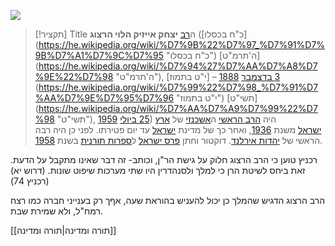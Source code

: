 
![](https://upload.wikimedia.org/wikipedia/commons/thumb/b/bf/Yitzhak_HaLevi_Herzog_1945_portrait.jpg/250px-Yitzhak_HaLevi_Herzog_1945_portrait.jpg)


> [!תקציר] Title
ה[רב](https://he.wikipedia.org/wiki/%D7%A8%D7%91 "רב") **יצחק אייזיק הלוי הרצוג** ([כ"ח בכסלו](https://he.wikipedia.org/wiki/%D7%9B%22%D7%97_%D7%91%D7%9B%D7%A1%D7%9C%D7%95 "כ"ח בכסלו") [ה'תרמ"ט](https://he.wikipedia.org/wiki/%D7%94%27%D7%AA%D7%A8%D7%9E%22%D7%98 "ה'תרמ"ט"), [3 בדצמבר](https://he.wikipedia.org/wiki/3_%D7%91%D7%93%D7%A6%D7%9E%D7%91%D7%A8 "3 בדצמבר") [1888](https://he.wikipedia.org/wiki/1888 "1888") – [י"ט בתמוז](https://he.wikipedia.org/wiki/%D7%99%22%D7%98_%D7%91%D7%AA%D7%9E%D7%95%D7%96 "י"ט בתמוז") [תשי"ט](https://he.wikipedia.org/wiki/%D7%AA%D7%A9%D7%99%22%D7%98 "תשי"ט"), [25 ביולי](https://he.wikipedia.org/wiki/25_%D7%91%D7%99%D7%95%D7%9C%D7%99 "25 ביולי") [1959](https://he.wikipedia.org/wiki/1959 "1959")) היה [הרב הראשי](https://he.wikipedia.org/wiki/%D7%94%D7%A8%D7%91%D7%A0%D7%95%D7%AA_%D7%94%D7%A8%D7%90%D7%A9%D7%99%D7%AA_%D7%9C%D7%99%D7%A9%D7%A8%D7%90%D7%9C "הרבנות הראשית לישראל") ה[אשכנזי](https://he.wikipedia.org/wiki/%D7%99%D7%94%D7%93%D7%95%D7%AA_%D7%90%D7%A9%D7%9B%D7%A0%D7%96 "יהדות אשכנז") של [ארץ ישראל](https://he.wikipedia.org/wiki/%D7%90%D7%A8%D7%A5_%D7%99%D7%A9%D7%A8%D7%90%D7%9C "ארץ ישראל") משנת [1936](https://he.wikipedia.org/wiki/1936 "1936"), ואחר כך של מדינת [ישראל](https://he.wikipedia.org/wiki/%D7%99%D7%A9%D7%A8%D7%90%D7%9C "ישראל") עד יום פטירתו. לפני כן היה רבה הראשי של [יהדות אירלנד](https://he.wikipedia.org/wiki/%D7%99%D7%94%D7%93%D7%95%D7%AA_%D7%90%D7%99%D7%A8%D7%9C%D7%A0%D7%93 "יהדות אירלנד"). דוקטור וחתן [פרס ישראל](https://he.wikipedia.org/wiki/%D7%A4%D7%A8%D7%A1_%D7%99%D7%A9%D7%A8%D7%90%D7%9C "פרס ישראל") ל[ספרות תורנית](https://he.wikipedia.org/wiki/%D7%A1%D7%A4%D7%A8%D7%95%D7%AA_%D7%AA%D7%95%D7%A8%D7%A0%D7%99%D7%AA "ספרות תורנית") בשנת [1958](https://he.wikipedia.org/wiki/1958 "1958").



רכניץ טוען כי הרב הרצוג חלוק על גישת הר"ן, וכותב- זה דבר שאינו מתקבל על הדעת. זאת ביחס לשיטת הרן כי למלך ולסנהדרין היו שתי מערכות שיפוט שונות. (דרוש יא)
(רכניץ 74)

הרב הרצוג הדגיש שהמלך כן יכול להעניש בהוראת שעה, אףך רק בענייני חברה כמו רצח רמח"ל, ולא שמירת שבת.




[[תורה ומדינה|תורה ומדינה]]